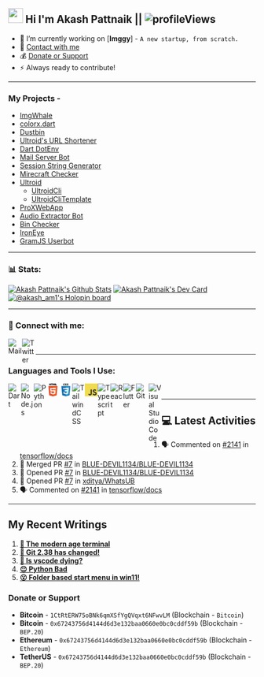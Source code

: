 ## <img src="https://i.imgur.com/lsizgGl.gif" width="30px" height="30px"> Hi I'm Akash Pattnaik || <img src="https://komarev.com/ghpvc/?username=BLUE-DEVIL1134&label=Profile Views&color=blue&style=plastic" alt="profileViews" />

- 💫 I’m currently working on [**Imggy**] - `A new startup, from scratch.`
- 📱 [Contact with me](#-connect-with-me)
- 💰 [Donate or Support](#donate-or-support)
- ⚡ Always ready to contribute!

---
### My Projects -
- <a href="https://imgwhale.xyz/">ImgWhale</a>
- <a href="https://github.com/BLUE-DEVIL1134/colorx.dart/">colorx.dart</a>
- <a href="https://dustbin.me/">Dustbin</a>
- <a href="https://tiny.ultroid.tech/">Ultroid's URL Shortener</a>
- <a href="https://github.com/BLUE-DEVIL1134/dart_dotenv">Dart DotEnv</a>
- <a href="https://github.com/BLUE-DEVIL1134/MailServerBot">Mail Server Bot</a>
- <a href="https://github.com/BLUE-DEVIL1134/sessionStringGenerator">Session String Generator</a>
- <a href="https://github.com/BLUE-DEVIL1134/MinecraftChecker">Mirecraft Checker</a>
- <a href="https://github.com/TeamUltroid/Ultroid">Ultroid</a>
  - <a href="https://github.com/BLUE-DEVIL1134/UltroidCli" align="right">UltroidCli</a>
  - <a href="https://github.com/BLUE-DEVIL1134/UltroidCliTemplate" align="right">UltroidCliTemplate</a> 
- <a href="https://github.com/BLUE-DEVIL1134/ProX-WebApp">ProXWebApp</a>
- <a href="https://github.com/BLUE-DEVIL1134/AudioExtractorBot">Audio Extractor Bot</a>
- <a href="https://github.com/BLUE-DEVIL1134/BinChecker">Bin Checker</a>
- <a href="https://github.com/BLUE-DEVIL1134/IronEye">IronEye</a>
- <a href="https://github.com/gramjsuserbot/gramjsuserbot">GramJS Userbot</a>

---
### 📊 Stats:

<a align="left" href="https://telegram.dog/AKASH_AM1"><img src="https://github.com/BLUE-DEVIL1134/BLUE-DEVIL1134/blob/main/github-metrics.svg" alt="Akash Pattnaik's Github Stats"/></a>
<a align="right" href="https://app.daily.dev/AkashPattnaik"><img src="https://github.com/BLUE-DEVIL1134/BLUE-DEVIL1134/blob/main/devcard.svg" width="300" alt="Akash Pattnaik's Dev Card"/></a>
[![@akash_am1's Holopin board](https://holopin.me/akash_am1)](https://holopin.io/@akash_am1)

---
### 🔗 Connect with me:

<a href="mailto:akashpattnaik.github@gmail.com"><img align="left" alt="Mail" width="28px" src="https://ssl.gstatic.com/ui/v1/icons/mail/rfr/gmail.ico" /></a>
<a href="https://twitter.com/AKASH_AM1"><img align="left" alt="Twitter" width="28px" src="https://abs.twimg.com/responsive-web/client-web/icon-ios.b1fc7275.png" /></a>
</br>

---
### Languages and Tools I Use:

[<img align="left" alt="Dart" width="26px" src="https://dart.dev/assets/shared/dart/icon/64.png" />](https://dart.dev/)
[<img align="left" alt="Node.js" width="26px" src="https://nodejs.org/static/images/favicons/favicon-32x32.png" />](https://nodejs.org)
[<img align="left" alt="Python" width="26px" src="https://www.python.org/static/favicon.ico" />](https://python.org)
[<img align="left" alt="HTML5" width="26px" src="https://raw.githubusercontent.com/github/explore/80688e429a7d4ef2fca1e82350fe8e3517d3494d/topics/html/html.png" />](https://developer.mozilla.org/en/docs/Web/HTML)
[<img align="left" alt="CSS3" width="26px" src="https://raw.githubusercontent.com/github/explore/80688e429a7d4ef2fca1e82350fe8e3517d3494d/topics/css/css.png" />](https://developer.mozilla.org/en/docs/Web/CSS)
[<img align="left" alt="TailwindCSS" width="26px" src="https://tailwindcss.com/favicons/favicon-32x32.png?v=3" />](https://tailwindcss.com/)
[<img align="left" alt="JavaScript" width="26px" src="https://raw.githubusercontent.com/github/explore/80688e429a7d4ef2fca1e82350fe8e3517d3494d/topics/javascript/javascript.png" />](https://developer.mozilla.org/en/docs/Web/JavaScript)
[<img align="left" alt="Typescript" width="26px" src="https://www.typescriptlang.org/favicon-32x32.png?v=8944a05a8b601855de116c8a56d3b3ae" />](https://typescriptlang.org)
[<img align="left" alt="React" width="26px" src="https://reactjs.org/favicon.ico" />](https://reactjs.org/)

[<img align="left" alt="Flutter" width="26px" src="https://storage.googleapis.com/cms-storage-bucket/4fd0db61df0567c0f352.png" />](https://flutter.dev/)
[<img align="left" alt="Git" width="26px" src="https://git-scm.com/favicon.ico" />](https://git-scm.com/)
[<img align="left" alt="Visual Studio Code" width="26px" src="https://code.visualstudio.com/favicon.ico" />](https://code.visualstudio.com/)
<br />


---
## 💻 Latest Activities

<!--START_SECTION:activity-->
1. 🗣 Commented on [#2141](https://github.com/tensorflow/docs/issues/2141) in [tensorflow/docs](https://github.com/tensorflow/docs)
2. 🎉 Merged PR [#7](https://github.com/BLUE-DEVIL1134/BLUE-DEVIL1134/pull/7) in [BLUE-DEVIL1134/BLUE-DEVIL1134](https://github.com/BLUE-DEVIL1134/BLUE-DEVIL1134)
3. 💪 Opened PR [#7](https://github.com/BLUE-DEVIL1134/BLUE-DEVIL1134/pull/7) in [BLUE-DEVIL1134/BLUE-DEVIL1134](https://github.com/BLUE-DEVIL1134/BLUE-DEVIL1134)
4. 💪 Opened PR [#7](https://github.com/xditya/WhatsUB/pull/7) in [xditya/WhatsUB](https://github.com/xditya/WhatsUB)
5. 🗣 Commented on [#2141](https://github.com/tensorflow/docs/issues/2141) in [tensorflow/docs](https://github.com/tensorflow/docs)
<!--END_SECTION:activity-->

---
## My Recent Writings
1. [**🐲 The modern age terminal**](https://dev.to/akashpattnaik/the-modern-age-terminal-4g0f)
2. [**🪸 Git 2.38 has changed!**](https://dev.to/akashpattnaik/git-238-has-changed-4oe7)
3. [**🦄 Is vscode dying?**](https://dev.to/akashpattnaik/is-vscode-dying-1a2g)
4. [**😔 Python Bad**](https://dev.to/akashpattnaik/python-bad-28ji)
5. [**😮 Folder based start menu in win11!**](https://dev.to/akashpattnaik/folder-based-start-menu-in-win11-4ed2)

### Donate or Support

- **Bitcoin** - `1CtRtERW75oBNk6qmXSfYgQVqxt6NFwvLM` (Blockchain - `Bitcoin`)
- **Bitcoin** - `0x67243756d4144d6d3e132baa0660e0bc0cddf59b` (Blockchain - `BEP.20`)
- **Ethereum** - `0x67243756d4144d6d3e132baa0660e0bc0cddf59b` (Blockchain - `Ethereum`)
- **TetherUS** - `0x67243756d4144d6d3e132baa0660e0bc0cddf59b` (Blockchain - `BEP.20`)
